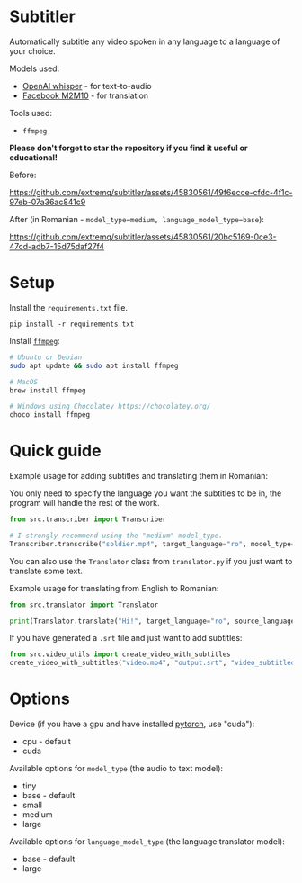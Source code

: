 # Subtitler
Automatically subtitle any video spoken in any language to a language of your choice.

Models used:
- [OpenAI whisper](https://openai.com/research/whisper) - for text-to-audio
- [Facebook M2M10](https://huggingface.co/facebook/m2m100_418M) - for translation

Tools used:
- `ffmpeg`

**Please don't forget to star the repository if you find it useful or educational!**

Before:

https://github.com/extremq/subtitler/assets/45830561/49f6ecce-cfdc-4f1c-97eb-07a36ac841c9

After (in Romanian - `model_type=medium, language_model_type=base`):

https://github.com/extremq/subtitler/assets/45830561/20bc5169-0ce3-47cd-adb7-15d75daf27f4

# Setup
Install the `requirements.txt` file.

```
pip install -r requirements.txt
```

Install [`ffmpeg`](https://ffmpeg.org/):
```bash
# Ubuntu or Debian
sudo apt update && sudo apt install ffmpeg

# MacOS
brew install ffmpeg

# Windows using Chocolatey https://chocolatey.org/
choco install ffmpeg
```

# Quick guide
Example usage for adding subtitles and translating them in Romanian:

You only need to specify the language you want the subtitles to be in, the program will handle the rest of the work.
```py
from src.transcriber import Transcriber

# I strongly recommend using the "medium" model_type.
Transcriber.transcribe("soldier.mp4", target_language="ro", model_type="medium", language_model_type="base", device="cuda")
```

You can also use the `Translator` class from `translator.py` if you just want to translate some text.

Example usage for translating from English to Romanian:
```py
from src.translator import Translator

print(Translator.translate("Hi!", target_language="ro", source_language="en", device="cuda"))
```

If you have generated a `.srt` file and just want to add subtitles:
```py
from src.video_utils import create_video_with_subtitles
create_video_with_subtitles("video.mp4", "output.srt", "video_subtitled.mp4")
```

# Options
Device (if you have a gpu and have installed [pytorch](https://pytorch.org/get-started/locally/), use "cuda"):
- cpu - default
- cuda

Available options for `model_type` (the audio to text model):
- tiny
- base - default
- small
- medium
- large

Available options for `language_model_type` (the language translator model):
- base - default
- large
